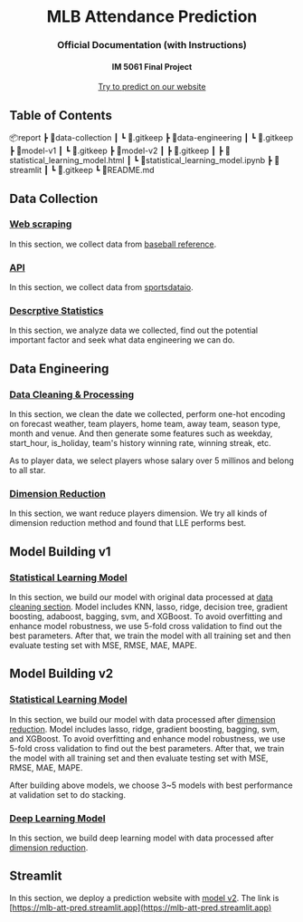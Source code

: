<h1 align="center">
  MLB Attendance Prediction
</h1>

<h3 align="center">Official Documentation (with Instructions)</h3>
<h4 align="center">IM 5061 Final Project</h4>

<p align="center">
  <a href="https://mlb-att-pred.streamlit.app">
    Try to predict on our website
  </a>
</p>

## Table of Contents

📦report
 ┣ 📂data-collection
 ┃ ┗ 📜.gitkeep
 ┣ 📂data-engineering
 ┃ ┗ 📜.gitkeep
 ┣ 📂model-v1
 ┃ ┗ 📜.gitkeep
 ┣ 📂model-v2
 ┃ ┣ 📜.gitkeep
 ┃ ┣ 📜statistical_learning_model.html
 ┃ ┗ 📜statistical_learning_model.ipynb
 ┣ 📂streamlit
 ┃ ┗ 📜.gitkeep
 ┗ 📜README.md

## Data Collection
### [Web scraping]()
In this section, we collect data from [baseball reference](https://www.baseball-reference.com/).

### [API]()
In this section, we collect data from [sportsdataio](https://sportsdata.io/).

### [Descrptive Statistics]()
In this section, we analyze data we collected, find out the potential important factor and seek what data engineering we can do.

## Data Engineering
### [Data Cleaning & Processing]()
In this section, we clean the date we collected, perform one-hot encoding on forecast weather, team players, home team, away team, season type, month and venue. And then generate some features such as weekday, start_hour, is_holiday, team's history winning rate, winning streak, etc.

As to player data, we select players whose salary over 5 millinos and belong to all star.

### [Dimension Reduction]()
In this section, we want reduce players dimension. We try all kinds of dimension reduction method and found that LLE performs best. 

## Model Building v1
### [Statistical Learning Model]()
In this section, we build our model with original data processed at [data cleaning section](#data-cleaning--processing). Model includes KNN, lasso, ridge, decision tree, gradient boosting, adaboost, bagging, svm, and XGBoost. To avoid overfitting and enhance model robustness, we use 5-fold cross validation to find out the best parameters. After that, we train the model with all training set and then evaluate testing set with MSE, RMSE, MAE, MAPE.

## Model Building v2
### [Statistical Learning Model](model-v2/statistical_learning_model.ipynb)
In this section, we build our model with data processed after [dimension reduction](#dimension-reduction). Model includes lasso, ridge, gradient boosting, bagging, svm, and XGBoost. To avoid overfitting and enhance model robustness, we use 5-fold cross validation to find out the best parameters. After that, we train the model with all training set and then evaluate testing set with MSE, RMSE, MAE, MAPE.

After building above models, we choose 3~5 models with best performance at validation set to do stacking.

### [Deep Learning Model]()
In this section, we build deep learning model with data processed after [dimension reduction](#dimension-reduction).

## Streamlit
In this section, we deploy a prediction website with [model v2](#model-building-v2). The link is [https://mlb-att-pred.streamlit.app](https://mlb-att-pred.streamlit.app)

